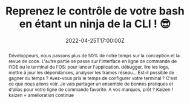 ---
title: Reprenez le contrôle de votre bash en étant un ninja de la CLI ! 😎

event: Mix-IT 2022
event_url: https://mixitconf.org/

location: Lyon (Manufacture des Tabacs)
address:
  street: 1 Av. des Frères Lumière, Lyon
  city: Lyon
  region: Rhône-Alpes
  postcode: '69008'
  country: France

summary: Lightning Talk sur le terminal
abstract: "Développeurs, nous passons plus de 50% de notre temps sur la conception et la revue de code. L'autre partie se passe sur l'interface en ligne de commande de l'IDE ou le terminal de l'OS: pour lancer l'application, débugger, lire les logs, mettre à jour les dépendances, analyser les trames réseau... Est-il possible de gagner du temps ? Avez-vous pris le temps de configurer votre terminal ? C'est ce que nous allons voir. Je vais partager un ensemble de bonnes pratiques et d'alias pour votre ligne de commande favorite.

A vos marques, prêt ? Kaizen ! kaizen = amélioration continue"

date: "2022-04-25T17:00:00Z"
date_end: "2022-04-25T17:20:00Z"
all_day: false

publishDate: "2022-05-01T00:00:00Z"

authors: [David Aparicio]
tags: [SRE, Quickie, TIA]

featured: false

image:
  caption: 'Crédits: [**Mix-IT 2022 (11ème édition)**](https://mixitconf.org/)'
  focal_point: Right

links:
- icon: binoculars
  icon_pack: fas
  name: Description
  url: https://mixitconf.org/2022/reprenez-le-controle-de-votre-bash-en-devant-un-ninja-de-la-cli-
#- icon: comments
#  icon_pack: fas
#  name: Avis
#  url: https://openfeedback.io/ccc3T1AYxWjl8tVAOq0x/2022-03-17/RbvD53UfoTpfWE5xmW99
url_code: ""
url_pdf: ""
url_slides: ""
url_video: ""

slides: ""
projects: []
---
